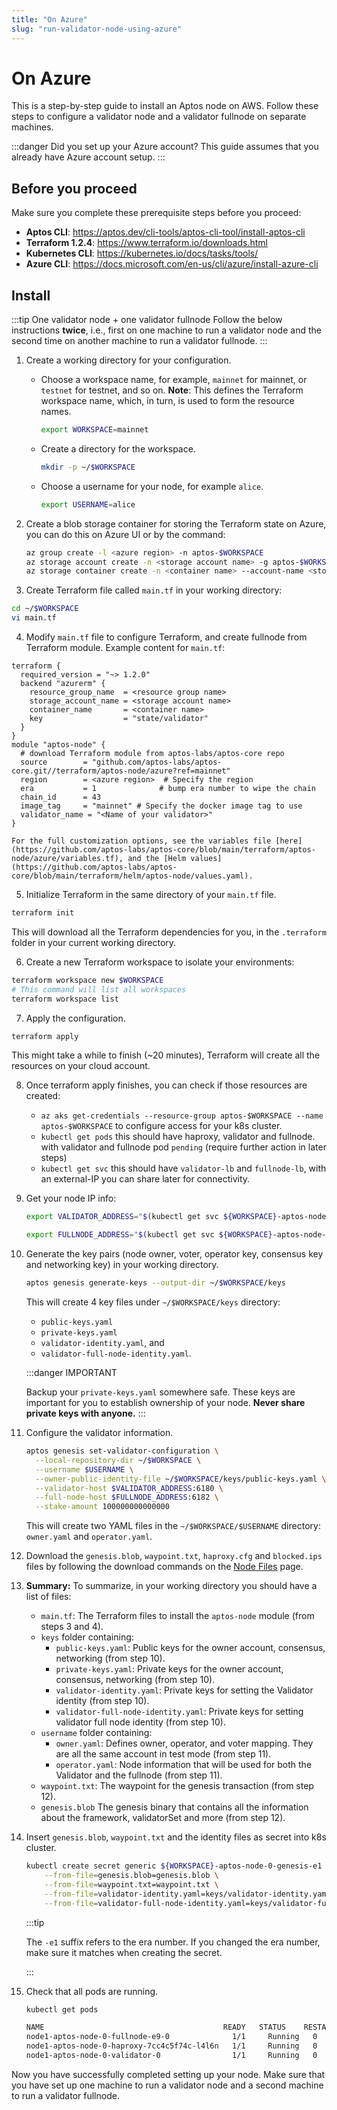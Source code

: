 ```yaml
---
title: "On Azure"
slug: "run-validator-node-using-azure"
---
```


# On Azure

This is a step-by-step guide to install an Aptos node on AWS. Follow these steps to configure a validator node and a validator fullnode on separate machines. 

:::danger Did you set up your Azure account?
This guide assumes that you already have Azure account setup.
:::

## Before you proceed

Make sure you complete these prerequisite steps before you proceed:

- **Aptos CLI**: https://aptos.dev/cli-tools/aptos-cli-tool/install-aptos-cli
- **Terraform 1.2.4**: https://www.terraform.io/downloads.html
- **Kubernetes CLI**: https://kubernetes.io/docs/tasks/tools/
- **Azure CLI**: https://docs.microsoft.com/en-us/cli/azure/install-azure-cli

## Install

:::tip One validator node + one validator fullnode
Follow the below instructions **twice**, i.e., first on one machine to run a validator node and the second time on another machine to run a validator fullnode. 
:::

1. Create a working directory for your configuration.

    * Choose a workspace name, for example, `mainnet` for mainnet, or `testnet` for testnet, and so on. **Note**: This defines the Terraform workspace name, which, in turn, is used to form the resource names.

      ```bash
      export WORKSPACE=mainnet
      ```

    * Create a directory for the workspace.
      
      ```bash
      mkdir -p ~/$WORKSPACE
      ```
    
    * Choose a username for your node, for example `alice`.

      ```bash
      export USERNAME=alice
      ```

2. Create a blob storage container for storing the Terraform state on Azure, you can do this on Azure UI or by the command: 

    ```bash
    az group create -l <azure region> -n aptos-$WORKSPACE
    az storage account create -n <storage account name> -g aptos-$WORKSPACE -l <azure region> --sku Standard_LRS
    az storage container create -n <container name> --account-name <storage account name> --resource-group aptos-$WORKSPACE
    ```

3. Create Terraform file called `main.tf` in your working directory:
  ```bash
  cd ~/$WORKSPACE
  vi main.tf
  ```

4. Modify `main.tf` file to configure Terraform, and create fullnode from Terraform module. Example content for `main.tf`:

  ```
  terraform {
    required_version = "~> 1.2.0"
    backend "azurerm" {
      resource_group_name  = <resource group name>
      storage_account_name = <storage account name>
      container_name       = <container name>
      key                  = "state/validator"
    }
  }
  module "aptos-node" {
    # download Terraform module from aptos-labs/aptos-core repo
    source        = "github.com/aptos-labs/aptos-core.git//terraform/aptos-node/azure?ref=mainnet"
    region        = <azure region>  # Specify the region
    era           = 1              # bump era number to wipe the chain
    chain_id      = 43
    image_tag     = "mainnet" # Specify the docker image tag to use
    validator_name = "<Name of your validator>"
  }
  ```

    For the full customization options, see the variables file [here](https://github.com/aptos-labs/aptos-core/blob/main/terraform/aptos-node/azure/variables.tf), and the [Helm values](https://github.com/aptos-labs/aptos-core/blob/main/terraform/helm/aptos-node/values.yaml).

5. Initialize Terraform in the same directory of your `main.tf` file.
  ```bash
  terraform init
  ```
This will download all the Terraform dependencies for you, in the `.terraform` folder in your current working directory.

6. Create a new Terraform workspace to isolate your environments:
  ```bash
  terraform workspace new $WORKSPACE
  # This command will list all workspaces
  terraform workspace list
  ```

7. Apply the configuration.
  ```bash
  terraform apply
  ```
  This might take a while to finish (~20 minutes), Terraform will create all the resources on your cloud account.

8. Once terraform apply finishes, you can check if those resources are created:

    - `az aks get-credentials --resource-group aptos-$WORKSPACE --name aptos-$WORKSPACE` to configure access for your k8s cluster.
    - `kubectl get pods` this should have haproxy, validator and fullnode. with validator and fullnode pod `pending` (require further action in later steps)
    - `kubectl get svc` this should have `validator-lb` and `fullnode-lb`, with an external-IP you can share later for connectivity.

9. Get your node IP info:

    ```bash
    export VALIDATOR_ADDRESS="$(kubectl get svc ${WORKSPACE}-aptos-node-0-validator-lb --output jsonpath='{.status.loadBalancer.ingress[0].hostname}')"

    export FULLNODE_ADDRESS="$(kubectl get svc ${WORKSPACE}-aptos-node-0-fullnode-lb --output jsonpath='{.status.loadBalancer.ingress[0].hostname}')"
    ```

10. Generate the key pairs (node owner, voter, operator key, consensus key and networking key) in your working directory.

    ```bash
    aptos genesis generate-keys --output-dir ~/$WORKSPACE/keys
    ```

    This will create 4 key files under `~/$WORKSPACE/keys` directory: 
      - `public-keys.yaml`
      - `private-keys.yaml`
      - `validator-identity.yaml`, and
      - `validator-full-node-identity.yaml`.
      
      :::danger IMPORTANT

       Backup your `private-keys.yaml` somewhere safe. These keys are important for you to establish ownership of your node. **Never share private keys with anyone.**
      :::

11. Configure the validator information.

    ```bash
    aptos genesis set-validator-configuration \
      --local-repository-dir ~/$WORKSPACE \
      --username $USERNAME \
      --owner-public-identity-file ~/$WORKSPACE/keys/public-keys.yaml \
      --validator-host $VALIDATOR_ADDRESS:6180 \
      --full-node-host $FULLNODE_ADDRESS:6182 \
      --stake-amount 100000000000000

    ```

    This will create two YAML files in the `~/$WORKSPACE/$USERNAME` directory: `owner.yaml` and `operator.yaml`. 

12. Download the `genesis.blob`, `waypoint.txt`, `haproxy.cfg` and `blocked.ips` files by following the download commands on the [Node Files](/nodes/node-files.md) page. 

13. **Summary:** To summarize, in your working directory you should have a list of files:
    - `main.tf`: The Terraform files to install the `aptos-node` module (from steps 3 and 4).
    - `keys` folder containing:
      - `public-keys.yaml`: Public keys for the owner account, consensus, networking (from step 10).
      - `private-keys.yaml`: Private keys for the owner account, consensus, networking (from step 10).
      - `validator-identity.yaml`: Private keys for setting the Validator identity (from step 10).
      - `validator-full-node-identity.yaml`: Private keys for setting validator full node identity (from step 10).
    - `username` folder containing: 
      - `owner.yaml`: Defines owner, operator, and voter mapping. They are all the same account in test mode (from step 11).
      - `operator.yaml`: Node information that will be used for both the Validator and the fullnode (from step 11). 
    - `waypoint.txt`: The waypoint for the genesis transaction (from step 12).
    - `genesis.blob` The genesis binary that contains all the information about the framework, validatorSet and more (from step 12).

14. Insert `genesis.blob`, `waypoint.txt` and the identity files as secret into k8s cluster.

    ```bash
    kubectl create secret generic ${WORKSPACE}-aptos-node-0-genesis-e1 \
        --from-file=genesis.blob=genesis.blob \
        --from-file=waypoint.txt=waypoint.txt \
        --from-file=validator-identity.yaml=keys/validator-identity.yaml \
        --from-file=validator-full-node-identity.yaml=keys/validator-full-node-identity.yaml
    ```
  
    :::tip
    
    The `-e1` suffix refers to the era number. If you changed the era number, make sure it matches when creating the secret.

    :::

15. Check that all pods are running.

    ```bash
    kubectl get pods

    NAME                                        READY   STATUS    RESTARTS   AGE
    node1-aptos-node-0-fullnode-e9-0              1/1     Running   0          4h31m
    node1-aptos-node-0-haproxy-7cc4c5f74c-l4l6n   1/1     Running   0          4h40m
    node1-aptos-node-0-validator-0                1/1     Running   0          4h30m
    ```

Now you have successfully completed setting up your node. Make sure that you have set up one machine to run a validator node and a second machine to run a validator fullnode.